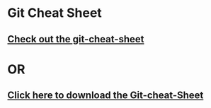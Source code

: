 # Git Cheat Sheet
## [Check out the git-cheat-sheet](/Git-Cheat-Sheet.pdf)

# OR

## [Click here to download the Git-cheat-Sheet](Git-Cheat-Sheet.pdf?raw=true)
